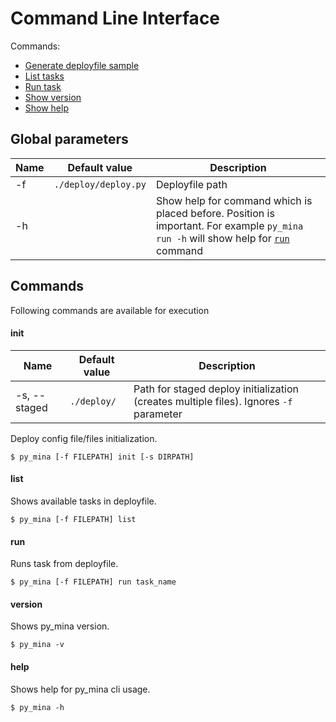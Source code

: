 # Command Line Interface

Commands:

* [Generate deployfile sample](#init)
* [List tasks](#list)
* [Run task](#run)
* [Show version](#version)
* [Show help](#help)

## Global parameters

| Name | Default value | Description |
|-|-|-|
| -f | `./deploy/deploy.py` | Deployfile path |
| -h | | Show help for command which is placed before. Position is important. For example `py_mina run -h` will show help for [`run`](#run) command |

## Commands

Following commands are available for execution

#### init

| Name | Default value | Description |
|-|-|-|
| -s, --staged | `./deploy/` | Path for staged deploy initialization (creates multiple files). Ignores `-f` parameter |

Deploy config file/files initialization.

```
$ py_mina [-f FILEPATH] init [-s DIRPATH]
```

#### list

Shows available tasks in deployfile.

```
$ py_mina [-f FILEPATH] list
```

#### run

Runs task from deployfile.

```
$ py_mina [-f FILEPATH] run task_name
```

#### version

Shows py_mina version.

```
$ py_mina -v
```

#### help

Shows help for py_mina cli usage.

```
$ py_mina -h
```
